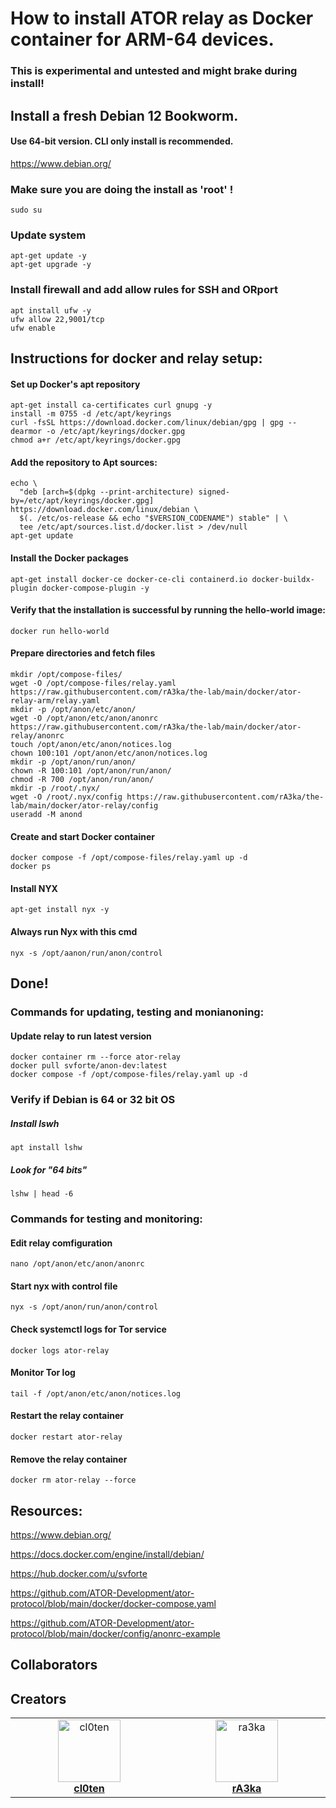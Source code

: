 # How to install ATOR relay as Docker container for ARM-64 devices. 
### This is experimental and untested and might brake during install!

## Install a fresh Debian 12 Bookworm. 
#### Use 64-bit version. CLI only install is recommended.

https://www.debian.org/

### Make sure you are doing the install as 'root' !
```
sudo su
```
### Update system
```
apt-get update -y
apt-get upgrade -y
```

### Install firewall and add allow rules for SSH and ORport
```
apt install ufw -y
ufw allow 22,9001/tcp
ufw enable
```

## Instructions for docker and relay setup:
#### Set up Docker's apt repository
```
apt-get install ca-certificates curl gnupg -y
install -m 0755 -d /etc/apt/keyrings
curl -fsSL https://download.docker.com/linux/debian/gpg | gpg --dearmor -o /etc/apt/keyrings/docker.gpg
chmod a+r /etc/apt/keyrings/docker.gpg
```
#### Add the repository to Apt sources:
```
echo \
  "deb [arch=$(dpkg --print-architecture) signed-by=/etc/apt/keyrings/docker.gpg] https://download.docker.com/linux/debian \
  $(. /etc/os-release && echo "$VERSION_CODENAME") stable" | \
  tee /etc/apt/sources.list.d/docker.list > /dev/null
apt-get update
```
#### Install the Docker packages
```
apt-get install docker-ce docker-ce-cli containerd.io docker-buildx-plugin docker-compose-plugin -y
```
<!--### Optional, requires relogin
```
usermod -aG docker $USER
```-->
#### Verify that the installation is successful by running the hello-world image:
```
docker run hello-world
```

#### Prepare directories and fetch files
```
mkdir /opt/compose-files/
wget -O /opt/compose-files/relay.yaml https://raw.githubusercontent.com/rA3ka/the-lab/main/docker/ator-relay-arm/relay.yaml
mkdir -p /opt/anon/etc/anon/
wget -O /opt/anon/etc/anon/anonrc https://raw.githubusercontent.com/rA3ka/the-lab/main/docker/ator-relay/anonrc
touch /opt/anon/etc/anon/notices.log
chown 100:101 /opt/anon/etc/anon/notices.log
mkdir -p /opt/anon/run/anon/
chown -R 100:101 /opt/anon/run/anon/
chmod -R 700 /opt/anon/run/anon/
mkdir -p /root/.nyx/
wget -O /root/.nyx/config https://raw.githubusercontent.com/rA3ka/the-lab/main/docker/ator-relay/config
useradd -M anond
```

#### Create and start Docker container
```
docker compose -f /opt/compose-files/relay.yaml up -d
docker ps
```

#### Install NYX
```
apt-get install nyx -y
```
#### Always run Nyx with this cmd
```
nyx -s /opt/aanon/run/anon/control
```


## Done!

### Commands for updating, testing and monianoning:

#### Update relay to run latest version
```
docker container rm --force ator-relay
docker pull svforte/anon-dev:latest
docker compose -f /opt/compose-files/relay.yaml up -d
```


### Verify if Debian is 64 or 32 bit OS
##### Install lswh
```
apt install lshw
```
##### Look for "64 bits"
```
lshw | head -6 
```

### Commands for testing and monitoring:

#### Edit relay comfiguration
`nano /opt/anon/etc/anon/anonrc`

#### Start nyx with control file
```
nyx -s /opt/anon/run/anon/control
```
#### Check systemctl logs for Tor service
```
docker logs ator-relay
```
#### Monitor Tor log
```
tail -f /opt/anon/etc/anon/notices.log
```
#### Restart the relay container
```
docker restart ator-relay
```
#### Remove the relay container
```
docker rm ator-relay --force
```

## Resources:

https://www.debian.org/

https://docs.docker.com/engine/install/debian/

https://hub.docker.com/u/svforte

https://github.com/ATOR-Development/ator-protocol/blob/main/docker/docker-compose.yaml

https://github.com/ATOR-Development/ator-protocol/blob/main/docker/config/anonrc-example

## Collaborators

## Creators

<table>
  <tbody>
    <tr>
     <td align="center" valign="top" width="14.28%"><a href="https://github.com/cl0ten"><img src="https://avatars.githubusercontent.com/u/143603910?v=4" width="100px;" alt="cl0ten"/><br /><b>cl0ten</b></a><br /></td>
     <td align="center" valign="top" width="14.28%"><a href="https://github.com/ra3ka"><img src="https://avatars.githubusercontent.com/u/72023964?v=4" width="100px;" alt="ra3ka"/><br /><b>rA3ka</b></a><br /></td>
          </tr>
  </tbody>
</table>

